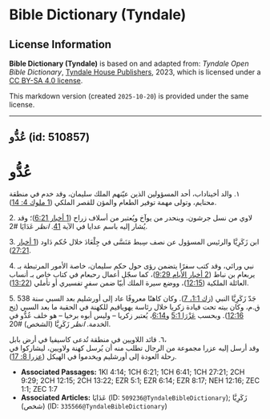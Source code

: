 # Bible Dictionary (Tyndale)

## License Information

**Bible Dictionary (Tyndale)** is based on and adapted from: _Tyndale Open Bible Dictionary_, [Tyndale House Publishers](https://tyndaleopenresources.com/), 2023, which is licensed under a [CC BY-SA 4.0 license](https://creativecommons.org/licenses/by-sa/4.0/legalcode.en).

This markdown version (created `2025-10-20`) is provided under the same license.



--------------------------------

## عُدُّو (id: 510857)

عُدُّو
======

١. والد أخيناداب، أحد المسؤولين الذين عيّنهم الملك سليمان، وقد خدم في منطقة محنايم، وتولى مهمة توفير الطعام والمؤن للقصر الملكي ([1 ملوك 4: 14](https://ref.ly/1Kgs4:14)).

2\. لاوي من نسل جرشون، وينحدر من يوآخ ويُعتبر من أسلاف زراح ([1 أخبار 6:21](https://ref.ly/1Chr6:21))؛ وقد يُشار إليه باسم عدايا في الآية [41](https://ref.ly/1Chr6:41). *انظر* عَدَايَا \#2.

3\. ابن زَكَرِيَّا والرئيس المسؤول عن نصف سِبط مَنَسَّى في جِلْعَادَ خلال حُكم دَاود ([1 أخبار 27:21](https://ref.ly/1Chr27:21)).

4\. نبي ورائي، وقد كتب سفرًا يتضمن رؤى حول حكم سليمان، خاصة الأمور المرتبطة بـ يربعام بن نباط ([2 أخبار الأيام 9:29](https://ref.ly/2Chr9:29))، كما سجّل أعمال رحبعام في كتاب خاص بـ أنساب العائلة الملكية ([12:15](https://ref.ly/2Chr12:15))، ووضع سيرة الملك أبيّا ضمن سفرٍ تفسيري أو تأملي ([13:22](https://ref.ly/2Chr13:22)).

5\. جَدّ زَكَرِيَّا النبي ([زك 1:1، 7](https://ref.ly/Zech1:1,Zech1:7)). وكان كاهنًا معروفًا عاد إلى أورشليم بعد السبي سنة 538 ق.م، وكان بيته تحت قيادة زكريا خلال رئاسة يهوياقيم للكهنة في الحقبة ما بعد السبي ([نح 12:16](https://ref.ly/Neh12:16)). وبحسب [عَزْرَا 5:1](https://ref.ly/Ezra5:1) و[6:14](https://ref.ly/Ezra6:14)، يُعتبر زكريا – وليس أبوه برخيا – هو خلف عُدُّو في الخدمة. *انظر* زَكَرِيَّا (الشخص) \#20.

٦. قائد اللاويين في منطقة تُدعى كاسيفيا في أرض بابل،  
وقد أرسل إليه عزرا مجموعة من الرجال تطلب منه أن يُرسل كهنة ولاويين، ليشاركوا في رحلة العودة إلى أورشليم ويخدموا في الهيكل ([عزرا 8: 17](https://ref.ly/Ezra8:17)).

* **Associated Passages:** 1KI 4:14; 1CH 6:21; 1CH 6:41; 1CH 27:21; 2CH 9:29; 2CH 12:15; 2CH 13:22; EZR 5:1; EZR 6:14; EZR 8:17; NEH 12:16; ZEC 1:1; ZEC 1:7
* **Associated Articles:** عَدَايَا (ID: `509236@TyndaleBibleDictionary`); زَكَرِيَّا (شخص) (ID: `335566@TyndaleBibleDictionary`)

